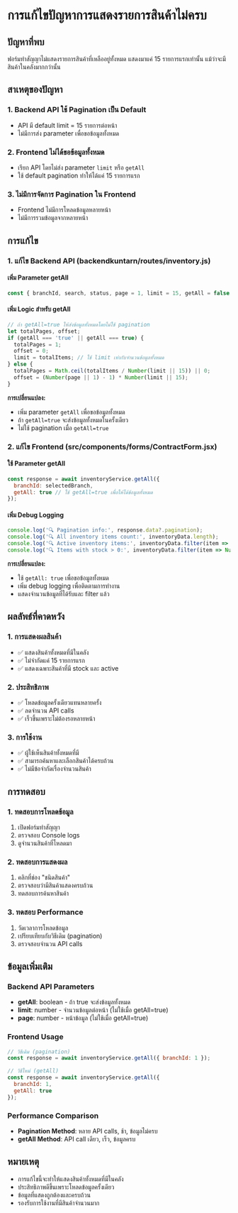# การแก้ไขปัญหาการแสดงรายการสินค้าไม่ครบ

## ปัญหาที่พบ

ฟอร์มทำสัญญาไม่แสดงรายการสินค้าที่เหลืออยู่ทั้งหมด แสดงมาแค่ 15 รายการแรกเท่านั้น แม้ว่าจะมีสินค้าในคลังมากกว่านั้น

## สาเหตุของปัญหา

### 1. Backend API ใช้ Pagination เป็น Default
- API มี default limit = 15 รายการต่อหน้า
- ไม่มีการส่ง parameter เพื่อขอข้อมูลทั้งหมด

### 2. Frontend ไม่ได้ขอข้อมูลทั้งหมด
- เรียก API โดยไม่ส่ง parameter `limit` หรือ `getAll`
- ใช้ default pagination ทำให้ได้แค่ 15 รายการแรก

### 3. ไม่มีการจัดการ Pagination ใน Frontend
- Frontend ไม่มีการโหลดข้อมูลหลายหน้า
- ไม่มีการรวมข้อมูลจากหลายหน้า

## การแก้ไข

### 1. แก้ไข Backend API (backendkuntarn/routes/inventory.js)

#### เพิ่ม Parameter getAll
```javascript
const { branchId, search, status, page = 1, limit = 15, getAll = false } = req.query;
```

#### เพิ่ม Logic สำหรับ getAll
```javascript
// ถ้า getAll=true ให้ส่งข้อมูลทั้งหมดโดยไม่ใช้ pagination
let totalPages, offset;
if (getAll === 'true' || getAll === true) {
  totalPages = 1;
  offset = 0;
  limit = totalItems; // ใช้ limit เท่ากับจำนวนข้อมูลทั้งหมด
} else {
  totalPages = Math.ceil(totalItems / Number(limit || 15)) || 0;
  offset = (Number(page || 1) - 1) * Number(limit || 15);
}
```

**การเปลี่ยนแปลง:**
- เพิ่ม parameter `getAll` เพื่อขอข้อมูลทั้งหมด
- ถ้า `getAll=true` จะส่งข้อมูลทั้งหมดในครั้งเดียว
- ไม่ใช้ pagination เมื่อ `getAll=true`

### 2. แก้ไข Frontend (src/components/forms/ContractForm.jsx)

#### ใช้ Parameter getAll
```javascript
const response = await inventoryService.getAll({ 
  branchId: selectedBranch,
  getAll: true // ใช้ getAll=true เพื่อให้ได้ข้อมูลทั้งหมด
});
```

#### เพิ่ม Debug Logging
```javascript
console.log('🔍 Pagination info:', response.data?.pagination);
console.log('🔍 All inventory items count:', inventoryData.length);
console.log('🔍 Active inventory items:', inventoryData.filter(item => item.status === 'active').length);
console.log('🔍 Items with stock > 0:', inventoryData.filter(item => Number(item.remaining_quantity1) > 0).length);
```

**การเปลี่ยนแปลง:**
- ใช้ `getAll: true` เพื่อขอข้อมูลทั้งหมด
- เพิ่ม debug logging เพื่อติดตามการทำงาน
- แสดงจำนวนข้อมูลที่ได้รับและ filter แล้ว

## ผลลัพธ์ที่คาดหวัง

### 1. การแสดงผลสินค้า
- ✅ แสดงสินค้าทั้งหมดที่มีในคลัง
- ✅ ไม่จำกัดแค่ 15 รายการแรก
- ✅ แสดงเฉพาะสินค้าที่มี stock และ active

### 2. ประสิทธิภาพ
- ✅ โหลดข้อมูลครั้งเดียวแทนหลายครั้ง
- ✅ ลดจำนวน API calls
- ✅ เร็วขึ้นเพราะไม่ต้องรอหลายหน้า

### 3. การใช้งาน
- ✅ ผู้ใช้เห็นสินค้าทั้งหมดที่มี
- ✅ สามารถค้นหาและเลือกสินค้าได้ครบถ้วน
- ✅ ไม่มีข้อจำกัดเรื่องจำนวนสินค้า

## การทดสอบ

### 1. ทดสอบการโหลดข้อมูล
1. เปิดฟอร์มทำสัญญา
2. ตรวจสอบ Console logs
3. ดูจำนวนสินค้าที่โหลดมา

### 2. ทดสอบการแสดงผล
1. คลิกที่ช่อง "ชนิดสินค้า"
2. ตรวจสอบว่ามีสินค้าแสดงครบถ้วน
3. ทดสอบการค้นหาสินค้า

### 3. ทดสอบ Performance
1. วัดเวลาการโหลดข้อมูล
2. เปรียบเทียบกับวิธีเดิม (pagination)
3. ตรวจสอบจำนวน API calls

## ข้อมูลเพิ่มเติม

### Backend API Parameters
- **getAll**: boolean - ถ้า true จะส่งข้อมูลทั้งหมด
- **limit**: number - จำนวนข้อมูลต่อหน้า (ไม่ใช้เมื่อ getAll=true)
- **page**: number - หน้าข้อมูล (ไม่ใช้เมื่อ getAll=true)

### Frontend Usage
```javascript
// วิธีเดิม (pagination)
const response = await inventoryService.getAll({ branchId: 1 });

// วิธีใหม่ (getAll)
const response = await inventoryService.getAll({ 
  branchId: 1, 
  getAll: true 
});
```

### Performance Comparison
- **Pagination Method**: หลาย API calls, ช้า, ข้อมูลไม่ครบ
- **getAll Method**: API call เดียว, เร็ว, ข้อมูลครบ

## หมายเหตุ

- การแก้ไขนี้จะทำให้แสดงสินค้าทั้งหมดที่มีในคลัง
- ประสิทธิภาพดีขึ้นเพราะโหลดข้อมูลครั้งเดียว
- ข้อมูลที่แสดงถูกต้องและครบถ้วน
- รองรับการใช้งานที่มีสินค้าจำนวนมาก
